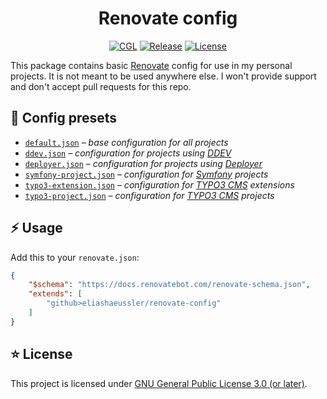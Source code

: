 <div align="center">

# Renovate config

[![CGL](https://github.com/eliashaeussler/renovate-config/actions/workflows/cgl.yaml/badge.svg)](https://github.com/eliashaeussler/renovate-config/actions/workflows/cgl.yaml)
[![Release](https://github.com/eliashaeussler/renovate-config/actions/workflows/release.yaml/badge.svg)](https://github.com/eliashaeussler/renovate-config/actions/workflows/release.yaml)
[![License](https://img.shields.io/github/license/eliashaeussler/renovate-config)](LICENSE)

</div>

This package contains basic [Renovate](https://docs.renovatebot.com/) config for
use in my personal projects. It is not meant to be used anywhere else. I won't
provide support and don't accept pull requests for this repo.

## 🚢 Config presets

* [`default.json`](default.json) *– base configuration for all projects*
* [`ddev.json`](ddev.json) *– configuration for projects using [DDEV](https://ddev.com/)*
* [`deployer.json`](deployer.json) *– configuration for projects using [Deployer](https://deployer.org/)*
* [`symfony-project.json`](symfony-project.json) *– configuration for [Symfony](https://symfony.com/) projects*
* [`typo3-extension.json`](typo3-extension.json) *– configuration for [TYPO3 CMS](https://typo3.org/) extensions*
* [`typo3-project.json`](typo3-project.json) *– configuration for [TYPO3 CMS](https://typo3.org/) projects*

## ⚡ Usage

Add this to your `renovate.json`:

```json
{
    "$schema": "https://docs.renovatebot.com/renovate-schema.json",
    "extends": [
        "github>eliashaeussler/renovate-config"
    ]
}
```

## ⭐ License

This project is licensed under [GNU General Public License 3.0 (or later)](LICENSE).
